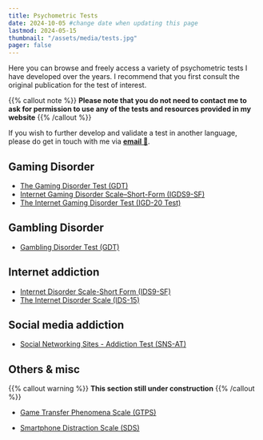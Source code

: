```yaml
---
title: Psychometric Tests
date: 2024-10-05 #change date when updating this page
lastmod: 2024-05-15
thumbnail: "/assets/media/tests.jpg"
pager: false
---
```

Here you can browse and freely access a variety of psychometric tests
I have developed over the years. I recommend that you first consult the original publication
for the test of interest.

{{% callout note %}}
**Please note that you do not need to contact me to ask for permission to use
any of the tests and resources provided in my website**
{{% /callout %}}

If you wish to further develop and validate a test in another language, please do get in touch with me via **[email 📧](mailto:contactme@halleypontes.com)**.

## Gaming Disorder
- <a href="/tests/gdt/" target="_blank">The Gaming Disorder Test (GDT)</a>
- <a href="/tests/igds9-sf/" target="_blank">Internet Gaming Disorder Scale–Short-Form (IGDS9-SF)</a>
- <a href="/tests/igd20-test/" target="_blank">The Internet Gaming Disorder Test (IGD-20 Test)</a>

## Gambling Disorder
- <a href="/tests/gdt2/" target="_blank">Gambling Disorder Test (GDT)</a>

## Internet addiction
- <a href="/tests/ids9-sf/" target="_blank">Internet Disorder Scale-Short Form (IDS9-SF)</a>
- <a href="/tests/ids-15/" target="_blank">The Internet Disorder Scale (IDS-15)</a>

## Social media addiction
- <a href="/tests/sns-at" target="_blank">Social Networking Sites - Addiction Test (SNS-AT)</a>

## Others & misc
{{% callout warning %}}
**This section still under construction**
{{% /callout %}}

- [Game Transfer Phenomena Scale (GTPS)](https://doi.org/10.1089/cyber.2015.0221)
<!-- see: https://doi.org/10.1089/cyber.2015.0221 -->
- [Smartphone Distraction Scale (SDS)](https://doi.org/10.3389/fpsyt.2021.642634)
<!-- see: https://doi.org/10.3389/fpsyt.2021.642634 -->